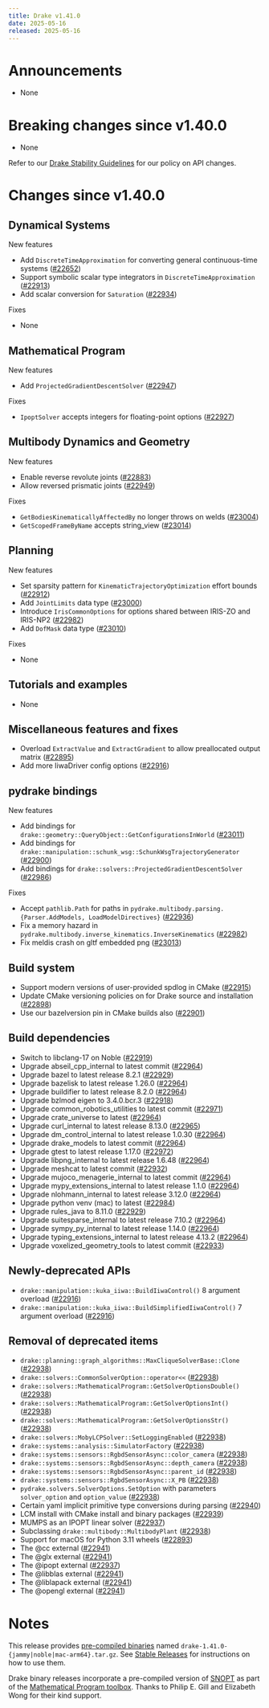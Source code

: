 ```yaml
---
title: Drake v1.41.0
date: 2025-05-16
released: 2025-05-16
---
```


# Announcements

* None

# Breaking changes since v1.40.0

* None

Refer to our [Drake Stability Guidelines](/stable.html) for our policy
on API changes.

# Changes since v1.40.0

## Dynamical Systems

<!-- <relnotes for systems go here> -->

New features

* Add `DiscreteTimeApproximation` for converting general continuous-time systems ([#22652][_#22652])
* Support symbolic scalar type integrators in `DiscreteTimeApproximation` ([#22913][_#22913])
* Add scalar conversion for `Saturation` ([#22934][_#22934])

Fixes

* None

## Mathematical Program

<!-- <relnotes for solvers go here> -->


New features

* Add `ProjectedGradientDescentSolver` ([#22947][_#22947])

Fixes

* `IpoptSolver` accepts integers for floating-point options ([#22927][_#22927])

## Multibody Dynamics and Geometry

<!-- <relnotes for geometry,multibody go here> -->


New features

* Enable reverse revolute joints ([#22883][_#22883])
* Allow reversed prismatic joints ([#22949][_#22949])

Fixes

* `GetBodiesKinematicallyAffectedBy` no longer throws on welds ([#23004][_#23004])
* `GetScopedFrameByName` accepts string_view ([#23014][_#23014])

## Planning

<!-- <relnotes for planning go here> -->

New features

* Set sparsity pattern for `KinematicTrajectoryOptimization` effort bounds ([#22912][_#22912])
* Add `JointLimits` data type ([#23000][_#23000])
* Introduce `IrisCommonOptions` for options shared between IRIS-ZO and IRIS-NP2 ([#22982][_#22982])
* Add `DofMask` data type ([#23010][_#23010])

Fixes

* None

## Tutorials and examples

<!-- <relnotes for examples,tutorials go here> -->

* None

## Miscellaneous features and fixes

<!-- <relnotes for common,math,lcm,lcmtypes,manipulation,perception,visualization go here> -->

* Overload `ExtractValue` and `ExtractGradient` to allow preallocated output matrix ([#22895][_#22895])
* Add more IiwaDriver config options ([#22916][_#22916])

## pydrake bindings

<!-- <relnotes for bindings go here> -->

New features

* Add bindings for `drake::geometry::QueryObject::GetConfigurationsInWorld` ([#23011][_#23011])
* Add bindings for `drake::manipulation::schunk_wsg::SchunkWsgTrajectoryGenerator` ([#22900][_#22900])
* Add bindings for `drake::solvers::ProjectedGradientDescentSolver` ([#22986][_#22986])

Fixes

* Accept `pathlib.Path` for paths in `pydrake.multibody.parsing.{Parser.AddModels, LoadModelDirectives}` ([#22936][_#22936])
* Fix a memory hazard in `pydrake.multibody.inverse_kinematics.InverseKinematics` ([#22982][_#22982])
* Fix meldis crash on gltf embedded png ([#23013][_#23013])


## Build system

<!-- <relnotes for cmake,doc,setup,third_party,tools go here> -->

* Support modern versions of user-provided spdlog in CMake ([#22915][_#22915])
* Update CMake versioning policies on for Drake source and installation ([#22898][_#22898])
* Use our bazelversion pin in CMake builds also ([#22901][_#22901])

## Build dependencies

<!-- <relnotes for workspace go here> -->

* Switch to libclang-17 on Noble ([#22919][_#22919])
* Upgrade abseil_cpp_internal to latest commit ([#22964][_#22964])
* Upgrade bazel to latest release 8.2.1 ([#22929][_#22929])
* Upgrade bazelisk to latest release 1.26.0 ([#22964][_#22964])
* Upgrade buildifier to latest release 8.2.0 ([#22964][_#22964])
* Upgrade bzlmod eigen to 3.4.0.bcr.3 ([#22918][_#22918])
* Upgrade common_robotics_utilities to latest commit ([#22971][_#22971])
* Upgrade crate_universe to latest ([#22964][_#22964])
* Upgrade curl_internal to latest release 8.13.0 ([#22965][_#22965])
* Upgrade dm_control_internal to latest release 1.0.30 ([#22964][_#22964])
* Upgrade drake_models to latest commit ([#22964][_#22964])
* Upgrade gtest to latest release 1.17.0 ([#22972][_#22972])
* Upgrade libpng_internal to latest release 1.6.48 ([#22964][_#22964])
* Upgrade meshcat to latest commit ([#22932][_#22932])
* Upgrade mujoco_menagerie_internal to latest commit ([#22964][_#22964])
* Upgrade mypy_extensions_internal to latest release 1.1.0 ([#22964][_#22964])
* Upgrade nlohmann_internal to latest release 3.12.0 ([#22964][_#22964])
* Upgrade python venv (mac) to latest ([#22984][_#22984])
* Upgrade rules_java to 8.11.0 ([#22929][_#22929])
* Upgrade suitesparse_internal to latest release 7.10.2 ([#22964][_#22964])
* Upgrade sympy_py_internal to latest release 1.14.0 ([#22964][_#22964])
* Upgrade typing_extensions_internal to latest release 4.13.2 ([#22964][_#22964])
* Upgrade voxelized_geometry_tools to latest commit ([#22933][_#22933])


## Newly-deprecated APIs

* `drake::manipulation::kuka_iiwa::BuildIiwaControl()` 8 argument overload ([#22916][_#22916])
* `drake::manipulation::kuka_iiwa::BuildSimplifiedIiwaControl()` 7 argument overload ([#22916][_#22916])

## Removal of deprecated items

* `drake::planning::graph_algorithms::MaxCliqueSolverBase::Clone` ([#22938][_#22938])
* `drake::solvers::CommonSolverOption::operator<<` ([#22938][_#22938])
* `drake::solvers::MathematicalProgram::GetSolverOptionsDouble()` ([#22938][_#22938])
* `drake::solvers::MathematicalProgram::GetSolverOptionsInt()` ([#22938][_#22938])
* `drake::solvers::MathematicalProgram::GetSolverOptionsStr()` ([#22938][_#22938])
* `drake::solvers::MobyLCPSolver::SetLoggingEnabled` ([#22938][_#22938])
* `drake::systems::analysis::SimulatorFactory` ([#22938][_#22938])
* `drake::systems::sensors::RgbdSensorAsync::color_camera` ([#22938][_#22938])
* `drake::systems::sensors::RgbdSensorAsync::depth_camera` ([#22938][_#22938])
* `drake::systems::sensors::RgbdSensorAsync::parent_id` ([#22938][_#22938])
* `drake::systems::sensors::RgbdSensorAsync::X_PB` ([#22938][_#22938])
* `pydrake.solvers.SolverOptions.SetOption` with parameters `solver_option` and `option_value` ([#22938][_#22938])
* Certain yaml implicit primitive type conversions during parsing ([#22940][_#22940])
* LCM install with CMake install and binary packages ([#22939][_#22939])
* MUMPS as an IPOPT linear solver ([#22937][_#22937])
* Subclassing `drake::multibody::MultibodyPlant` ([#22938][_#22938])
* Support for macOS for Python 3.11 wheels ([#22893][_#22893])
* The @cc external ([#22941][_#22941])
* The @glx external ([#22941][_#22941])
* The @ipopt external ([#22937][_#22937])
* The @libblas external ([#22941][_#22941])
* The @liblapack external ([#22941][_#22941])
* The @opengl external ([#22941][_#22941])

# Notes


This release provides [pre-compiled binaries](https://github.com/RobotLocomotion/drake/releases/tag/v1.41.0) named
``drake-1.41.0-{jammy|noble|mac-arm64}.tar.gz``. See [Stable Releases](/from_binary.html#stable-releases) for instructions on how to use them.

Drake binary releases incorporate a pre-compiled version of [SNOPT](https://ccom.ucsd.edu/~optimizers/solvers/snopt/) as part of the
[Mathematical Program toolbox](https://drake.mit.edu/doxygen_cxx/group__solvers.html). Thanks to
Philip E. Gill and Elizabeth Wong for their kind support.

<!-- <begin issue links> -->
[_#22652]: https://github.com/RobotLocomotion/drake/pull/22652
[_#22883]: https://github.com/RobotLocomotion/drake/pull/22883
[_#22893]: https://github.com/RobotLocomotion/drake/pull/22893
[_#22895]: https://github.com/RobotLocomotion/drake/pull/22895
[_#22898]: https://github.com/RobotLocomotion/drake/pull/22898
[_#22900]: https://github.com/RobotLocomotion/drake/pull/22900
[_#22901]: https://github.com/RobotLocomotion/drake/pull/22901
[_#22912]: https://github.com/RobotLocomotion/drake/pull/22912
[_#22913]: https://github.com/RobotLocomotion/drake/pull/22913
[_#22915]: https://github.com/RobotLocomotion/drake/pull/22915
[_#22916]: https://github.com/RobotLocomotion/drake/pull/22916
[_#22918]: https://github.com/RobotLocomotion/drake/pull/22918
[_#22919]: https://github.com/RobotLocomotion/drake/pull/22919
[_#22927]: https://github.com/RobotLocomotion/drake/pull/22927
[_#22929]: https://github.com/RobotLocomotion/drake/pull/22929
[_#22932]: https://github.com/RobotLocomotion/drake/pull/22932
[_#22933]: https://github.com/RobotLocomotion/drake/pull/22933
[_#22934]: https://github.com/RobotLocomotion/drake/pull/22934
[_#22936]: https://github.com/RobotLocomotion/drake/pull/22936
[_#22937]: https://github.com/RobotLocomotion/drake/pull/22937
[_#22938]: https://github.com/RobotLocomotion/drake/pull/22938
[_#22939]: https://github.com/RobotLocomotion/drake/pull/22939
[_#22940]: https://github.com/RobotLocomotion/drake/pull/22940
[_#22941]: https://github.com/RobotLocomotion/drake/pull/22941
[_#22947]: https://github.com/RobotLocomotion/drake/pull/22947
[_#22949]: https://github.com/RobotLocomotion/drake/pull/22949
[_#22964]: https://github.com/RobotLocomotion/drake/pull/22964
[_#22965]: https://github.com/RobotLocomotion/drake/pull/22965
[_#22971]: https://github.com/RobotLocomotion/drake/pull/22971
[_#22972]: https://github.com/RobotLocomotion/drake/pull/22972
[_#22982]: https://github.com/RobotLocomotion/drake/pull/22982
[_#22984]: https://github.com/RobotLocomotion/drake/pull/22984
[_#22986]: https://github.com/RobotLocomotion/drake/pull/22986
[_#23000]: https://github.com/RobotLocomotion/drake/pull/23000
[_#23004]: https://github.com/RobotLocomotion/drake/pull/23004
[_#23010]: https://github.com/RobotLocomotion/drake/pull/23010
[_#23011]: https://github.com/RobotLocomotion/drake/pull/23011
[_#23013]: https://github.com/RobotLocomotion/drake/pull/23013
[_#23014]: https://github.com/RobotLocomotion/drake/pull/23014
<!-- <end issue links> -->

<!--
  Current oldest_commit 97cb91e9ccad081e6521d50a26ba7186f0ebe6d5 (exclusive).
  Current newest_commit dc8394ef2723277e692245a03c9c35989ebad242 (inclusive).
-->
